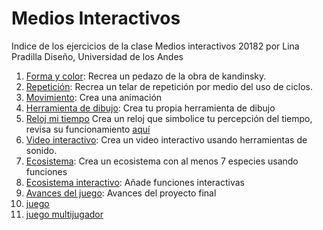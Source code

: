 # Medios Interactivos
Indice de los ejercicios de la clase Medios interactivos 20182 por Lina Pradilla
Diseño, Universidad de los Andes
1. [Forma y color](https://linapradilla.github.io/mediosInteractivos/01/): Recrea un pedazo de la obra de kandinsky.
2. [Repetición](https://linapradilla.github.io/mediosInteractivos/02/): Recrea un telar de repetición por medio del uso de ciclos.
3. [Movimiento](https://linapradilla.github.io/mediosInteractivos/03/): Crea una animación
4. [Herramienta de dibujo](https://linapradilla.github.io/mediosInteractivos/04/): Crea tu propia herramienta de dibujo
5. [Reloj mi tiempo](https://linapradilla.github.io/mediosInteractivos/05/) Crea un reloj que simbolice tu percepción del tiempo, revisa su funcionamiento [aquí](https://youtu.be/eiGE7GHg-EM)
6. [Video interactivo](https://linapradilla.github.io/mediosInteractivos/06/): Crea un video interactivo usando herramientas de sonido.
7. [Ecosistema](https://linapradilla.github.io/mediosInteractivos/07/): Crea un ecosistema con al menos 7 especies usando funciones
8. [Ecosistema interactivo](https://linapradilla.github.io/mediosInteractivos/08/): Añade funciones interactivas 
9. [Avances del juego](https://linapradilla.github.io/mediosInteractivos/juego/): Avances del proyecto final
10. [juego](https://linapradilla.github.io/mediosInteractivos/juegoJugable/)
11. [juego multijugador](https://linapradilla.github.io/mediosInteractivos/juegoEntrega/)
